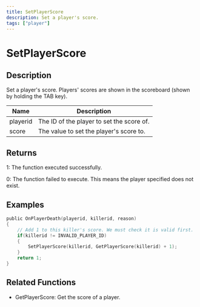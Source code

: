 ```yaml
---
title: SetPlayerScore
description: Set a player's score.
tags: ["player"]
---
```


# SetPlayerScore

## Description

Set a player's score. Players' scores are shown in the scoreboard (shown by holding the TAB key).

| Name     | Description                               |
| -------- | ----------------------------------------- |
| playerid | The ID of the player to set the score of. |
| score    | The value to set the player's score to.   |

## Returns

1: The function executed successfully.

0: The function failed to execute. This means the player specified does not exist.

## Examples

```c
public OnPlayerDeath(playerid, killerid, reason)
{
    // Add 1 to this killer's score. We must check it is valid first.
    if(killerid != INVALID_PLAYER_ID)
    {
        SetPlayerScore(killerid, GetPlayerScore(killerid) + 1);
    }
    return 1;
}
```

## Related Functions

- GetPlayerScore: Get the score of a player.
